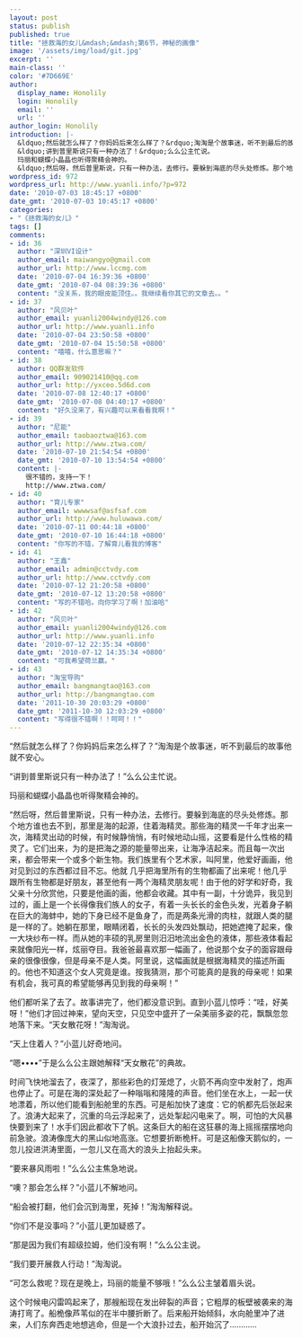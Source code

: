 ```yaml
---
layout: post
status: publish
published: true
title: "拯救海的女儿&mdash;&mdash;第6节，神秘的画像"
image: '/assets/img/load/git.jpg'
excerpt: ''
main-class: ''
color: '#7D669E'
author:
  display_name: Honolily
  login: Honolily
  email: ''
  url: ''
author_login: Honolily
introduction: |-
  &ldquo;然后就怎么样了？你妈妈后来怎么样了？&rdquo;淘淘是个故事迷，听不到最后的故事他就不安心。
  &ldquo;讲到普里斯说只有一种办法了！&rdquo;么么公主忙说。
  玛丽和蝴蝶小晶晶也听得聚精会神的。
  &ldquo;然后呀，然后普里斯说，只有一种办法，去修行。要躲到海底的尽头处修炼。那个地方谁也去不到，那里是海的起源，住着海精灵。那些海的精灵一千年才出来一次，海精灵出动的时候，有时候静悄悄，有时候地动山摇，这要看是什么性格的精灵了。它们出来，为的是把海之源的能量带出来，让海净洁起来。而且每一次出来，都会带来一个或多个新生物。我们族里有个艺术家，叫阿里，他爱好画画，他对见到过的东西都过目不忘。他就 几乎把海里所有的生物都画了出来呢！他几乎跟所有生物都是好朋友，甚至他有一两个海精灵朋友呢！由于他的好学和好奇，我父亲十分欣赏他，只要是他画的画，他都会收藏。其中有一副，十分诡异，
wordpress_id: 972
wordpress_url: http://www.yuanli.info/?p=972
date: '2010-07-03 18:45:17 +0800'
date_gmt: '2010-07-03 10:45:17 +0800'
categories:
- "《拯救海的女儿》"
tags: []
comments:
- id: 36
  author: "深圳VI设计"
  author_email: maiwangyo@gmail.com
  author_url: http://www.lccmg.com
  date: '2010-07-04 16:39:36 +0800'
  date_gmt: '2010-07-04 08:39:36 +0800'
  content: "没关系，我的眼皮能顶住。。我继续看你其它的文章去。。"
- id: 37
  author: "风贝叶"
  author_email: yuanli2004windy@126.com
  author_url: http://www.yuanli.info
  date: '2010-07-04 23:50:58 +0800'
  date_gmt: '2010-07-04 15:50:58 +0800'
  content: "嘻嘻，什么意思嘛？"
- id: 38
  author: QQ群发软件
  author_email: 909021410@qq.com
  author_url: http://yxceo.5d6d.com
  date: '2010-07-08 12:40:17 +0800'
  date_gmt: '2010-07-08 04:40:17 +0800'
  content: "好久没来了，有兴趣可以来看看我啊！"
- id: 39
  author: "尼能"
  author_email: taobaoztwa@163.com
  author_url: http://www.ztwa.com/
  date: '2010-07-10 21:54:54 +0800'
  date_gmt: '2010-07-10 13:54:54 +0800'
  content: |-
    很不错的，支持一下！
    http://www.ztwa.com/
- id: 40
  author: "育儿专家"
  author_email: wwwwsaf@asfsaf.com
  author_url: http://www.huluwawa.com/
  date: '2010-07-11 00:44:18 +0800'
  date_gmt: '2010-07-10 16:44:18 +0800'
  content: "你写的不错，了解育儿看我的博客"
- id: 41
  author: "王鑫"
  author_email: admin@cctvdy.com
  author_url: http://www.cctvdy.com
  date: '2010-07-12 21:20:58 +0800'
  date_gmt: '2010-07-12 13:20:58 +0800'
  content: "写的不错哈。向你学习了啊！加油哈"
- id: 42
  author: "风贝叶"
  author_email: yuanli2004windy@126.com
  author_url: http://www.yuanli.info
  date: '2010-07-12 22:35:34 +0800'
  date_gmt: '2010-07-12 14:35:34 +0800'
  content: "可我希望荷兰赢。"
- id: 43
  author: "淘宝导购"
  author_email: bangmangtao@163.com
  author_url: http://bangmangtao.com
  date: '2011-10-30 20:03:29 +0800'
  date_gmt: '2011-10-30 12:03:29 +0800'
  content: "写得很不错啊！！呵呵！！"
---
```

&ldquo;然后就怎么样了？你妈妈后来怎么样了？&rdquo;淘淘是个故事迷，听不到最后的故事他就不安心。

&ldquo;讲到普里斯说只有一种办法了！&rdquo;么么公主忙说。

玛丽和蝴蝶小晶晶也听得聚精会神的。

&ldquo;然后呀，然后普里斯说，只有一种办法，去修行。要躲到海底的尽头处修炼。那个地方谁也去不到，那里是海的起源，住着海精灵。那些海的精灵一千年才出来一次，海精灵出动的时候，有时候静悄悄，有时候地动山摇，这要看是什么性格的精灵了。它们出来，为的是把海之源的能量带出来，让海净洁起来。而且每一次出来，都会带来一个或多个新生物。我们族里有个艺术家，叫阿里，他爱好画画，他对见到过的东西都过目不忘。他就 几乎把海里所有的生物都画了出来呢！他几乎跟所有生物都是好朋友，甚至他有一两个海精灵朋友呢！由于他的好学和好奇，我父亲十分欣赏他，只要是他画的画，他都会收藏。其中有一副，十分诡异，我见到过的，画上是一个长得像我们族人的女子，有着一头长长的金色头发，光着身子躺在巨大的海蚌中，她的下身已经不是鱼身了，而是两条光滑的肉柱，就跟人类的腿是一样的了。她躺在那里，眼睛闭着，长长的头发四处飘动，把她遮掩了起来，像一大块纱布一样。而从她的丰硕的乳房里则汨汨地流出金色的液体，那些液体看起来就像阳光一样，炫丽夺目。我爸爸最喜欢那一幅画了，他说那个女子的面容跟母亲的很像很像，但是母亲不是人类。阿里说，这幅画就是根据海精灵的描述所画的。他也不知道这个女人究竟是谁。按我猜测，那个可能真的是我的母亲呢！如果 有机会，我可真的希望能够再见到我的母亲啊！&rdquo;

他们都听呆了去了。故事讲完了，他们都没意识到。直到小蓝儿惊呼：&ldquo;哇，好美呀！&rdquo;他们才回过神来，望向天空，只见空中盛开了一朵美丽多姿的花，飘飘忽忽地落下来。&ldquo;天女散花呀！&rdquo;淘淘说。

&ldquo;天上住着人？&rdquo;小蓝儿好奇地问。

&ldquo;嗯&bull;&bull;&bull;&bull;&rdquo;于是么么公主跟她解释&ldquo;天女散花&rdquo;的典故。

时间飞快地溜去了，夜深了，那些彩色的灯笼熄了，火箭不再向空中发射了，炮声也停止了。可是在海的深处起了一种嗡嗡和隆隆的声音。他们坐在水上，一起一伏地漂着，所以他们能看到船舱里的东西。可是船加快了速度：它的帆都先后张起来了。浪涛大起来了，沉重的乌云浮起来了，远处掣起闪电来了。啊，可怕的大风暴快要到来了！水手们因此都收下了帆。这条巨大的船在这狂暴的海上摇摇摆摆地向前急驶。浪涛像庞大的黑山似地高涨。它想要折断桅杆。可是这船像天鹅似的，一忽儿投进洪涛里面，一忽儿又在高大的浪头上抬起头来。

&ldquo;要来暴风雨啦！&rdquo;么么公主焦急地说。

&ldquo;噢？那会怎么样？&rdquo;小蓝儿不解地问。

&ldquo;船会被打翻，他们会沉到海里，死掉！&rdquo;淘淘解释说。

&ldquo;你们不是没事吗？&rdquo;小蓝儿更加疑惑了。

&ldquo;那是因为我们有超级拉姆，他们没有啊！&rdquo;么么公主说。

&ldquo;我们要开展救人行动！&rdquo;淘淘说。

&ldquo;可怎么救呢？现在是晚上，玛丽的能量不够哦！&rdquo;么么公主皱着眉头说。

这个时候电闪雷鸣起来了，那艘船现在发出碎裂的声音；它粗厚的板壁被袭来的海涛打弯了。船桅像芦苇似的在半中腰折断了。后来船开始倾斜，水向舱里冲了进来，人们东奔西走地想逃命，但是一个大浪扑过去，船开始沉了............

